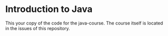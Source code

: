 # Introduction to Java

This your copy of the code for the java-course. The course itself is located in the issues of this repository.



